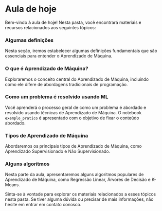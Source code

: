 # Aula de hoje

Bem-vindo à aula de hoje! Nesta pasta, você encontrará materiais e recursos relacionados aos seguintes tópicos:

### Algumas definições

Nesta seção, iremos estabelecer algumas definições fundamentais que são essenciais para entender o Aprendizado de Máquina.

### O que é Aprendizado de Máquina?

Exploraremos o conceito central do Aprendizado de Máquina, incluindo como ele difere de abordagens tradicionais de programação.

### Como um problema é resolvido usando ML

Você aprenderá o processo geral de como um problema é abordado e resolvido usando técnicas de Aprendizado de Máquina. O notebook `exemplo_pratico` é apresentado com o objetivo de fixar o conteúdo abordado.

### Tipos de Aprendizado de Máquina

Abordaremos os principais tipos de Aprendizado de Máquina, como Aprendizado Supervisionado e Não Supervisionado.

### Alguns algoritmos

Nesta parte da aula, apresentaremos alguns algoritmos populares de Aprendizado de Máquina, como Regressão Linear, Árvores de Decisão e K-Means.

Sinta-se à vontade para explorar os materiais relacionados a esses tópicos nesta pasta. Se tiver alguma dúvida ou precisar de mais informações, não hesite em entrar em contato conosco.
